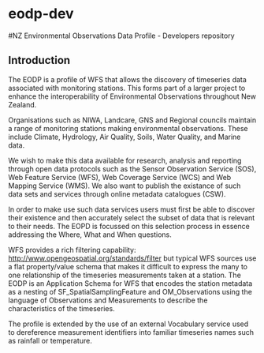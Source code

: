 eodp-dev
========

#NZ Environmental Observations Data Profile - Developers repository

## Introduction

The EODP is a profile of WFS that allows the discovery of timeseries data associated with monitoring stations. This forms part of a larger project to enhance the interoperability of Environmental Observations throughout New Zealand.

Organisations such as NIWA, Landcare, GNS and Regional councils maintain a range of monitoring stations making environmental observations. These include Climate, Hydrology, Air Quality, Soils, Water Quality, and Marine data.

We wish to make this data available for research, analysis and reporting through open data protocols such as the Sensor Observation Service (SOS), Web Feature Service (WFS), Web Coverage Service (WCS) and Web Mapping Service (WMS). We also want to publish the existance of such data sets and services through online metadata catalogues (CSW).

In order to make use such data services users must first be able to discover their existence and then accurately select the subset of data that is relevant to their needs. The EOPD is focussed on this selection process in essence addressing the Where, What and When questions.

WFS provides a rich filtering capability: http://www.opengeospatial.org/standards/filter but typical WFS sources use a flat property/value schema that makes it difficult to express the many to one relationship of the timeseries measurements taken at a station. The EODP is an Application Schema for WFS that encodes the station metadata as a nesting of SF_SpatialSamplingFeature and OM_Observations using the language of Observations and Measurements to describe the characteristics of the timeseries.

The profile is extended by the use of an external Vocabulary service used to dereference measurement identifiers into familiar timeseries names such as rainfall or temperature.
